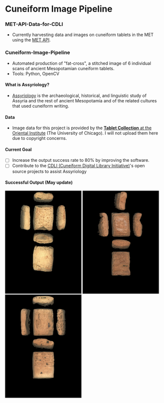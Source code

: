 # Cuneiform Image Pipeline

### MET-API-Data-for-CDLI
* Currently harvesting data and images on cuneiform tablets in the MET using the [MET API](https://metmuseum.github.io). 

### Cuneiform-Image-Pipeline 
* Automated production of "fat-cross", a stitched image of 6 individual scans of ancient Mesopotamian cuneiform tablets. 
* Tools: Python, OpenCV
#### What is Assyriology? 
* [Assyriology](https://en.wikipedia.org/wiki/Assyriology) is the archaeological, historical, and linguistic study of Assyria and the rest of ancient Mesopotamia and of the related cultures that used cuneiform writing. 

#### Data
* Image data for this project is provided by the [**Tablet Collection** at the Oriental Institute](https://oi.uchicago.edu/collections/tablet-collection-and-tablet-room) (The University of Chicago). I will not upload them here due to copyright concerns. 

#### Current Goal
- [ ] Increase the output success rate to 80% by improving the software. 
- [ ] Contribute to the [CDLI (Cuneiform Digital Library Initiative)](https://github.com/cdli-gh)'s open source projects to assist Assyriology 

#### Successful Output (May update)
<img src=Cuneiform-Image-Pipeline/A00102.jpg width=250> <img src=Cuneiform-Image-Pipeline/A00158.jpg width=250> <img src=Cuneiform-Image-Pipeline/A00159.jpg width=250>

